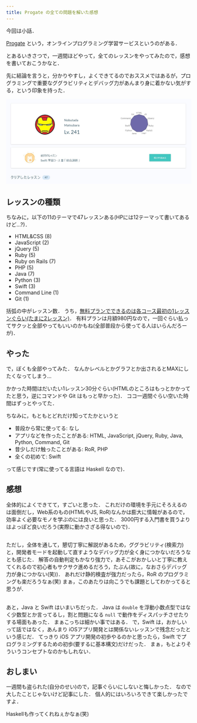 ```yaml
---
title: Progate の全ての問題を解いた感想
---
```


今回は小話．

[Progate](https://prog-8.com/) という，オンラインプログラミング学習サービスというのがある．

とあるいきさつで，一週間ほどやって，全てのレッスンをやってみたので，感想を書いておこうかなと．

先に結論を言うと，分かりやすし，よくできてるのでおススメではあるが，プログラミングで重要なググラビリティとデバッグ力があんまり身に着かない気がする，という印象を持った．

![](/assets/play-progate-all/progate_my_status.jpg)

## レッスンの種類

ちなみに，以下の11のテーマで47レッスンある(HPには12テーマって書いてあるけど...?)．

- HTML&CSS (8)
- JavaScript (2)
- jQuery (5)
- Ruby (5)
- Ruby on Rails (7)
- PHP (5)
- Java (7)
- Python (3)
- Swift (3)
- Command Line (1)
- Git (1)

括弧の中がレッスン数．
うち，[無料プランでできるのは各コース最初の1レッスンぐらい(たまに2レッスン)](https://prog-8.com/lessons/info)．
有料プランは月額980円なので，一回ぐらい払ってサクッと全部やってもいいのかもね(全部普段から使ってる人はいらんだろーが)．

## やった

で，ぼくも全部やってみた．
なんかレベルとかグラフとか出されるとMAXにしたくなってしまう...

かかった時間はだいたい1レッスン30分ぐらい(HTMLのところはもっとかかってたと思う，逆にコマンドや Git はもっと早かった)．
ココ一週間ぐらい空いた時間はずっとやってた．

ちなみに，もともとどれだけ知ってたかというと

- 普段から常に使ってる: なし
- アプリなどを作ったことがある: HTML, JavaScript, jQuery, Ruby, Java, Python, Command, Git
- 昔少しだけ触ったことがある: RoR, PHP
- 全くの初めて: Swift

って感じです(常に使ってる言語は Haskell なので)．

## 感想

全体的によくできてて，すごいと思った．
これだけの環境を手元にそろえるのは面倒だし，Web系のもの(HTMLやJS, RoR)なんかは膨大に情報があるので，効率よく必要なモノを学ぶのには良いと思った．
3000円する入門書を買うよりはよっぽど良いだろう(実際に動かさざる得ないので)．

##

ただし，全体を通して，懇切丁寧に解説があるため，ググラビリティ(検索力)と，開発者モードを起動して直すようなデバッグ力が全く身につかないだろうなとも感じた．
解答の自動判定もかなり強力で，あそこがおかしいと丁寧に教えてくれるので初心者もサクサク進めるだろう，たぶん(故に，なおさらデバッグ力が身につかない(笑))．
あれだけ静的検査が強力だったら，RoR のプログラミングも楽だろうなぁ(笑)
まぁ，このあたりは向こうでも課題としてわかってると思うが．

##

あと，Java と Swift はいまいちだった．
Java は `double` を浮動小数点型ではなく少数型とか言ってるし，割と問題になる `null` で動作をディスパッチさせたりする場面もあった．
まぁこっちは細かい事ではある．
で，Swift は，おかしいって話ではなく，あんまり iOSアプリ開発とは関係ないレッスンで残念だったという感じだ．
てっきり iOS アプリ開発の初歩やるのかと思ったら，Swift でプログラミングするための初歩(要するに基本構文)だけだった．
まぁ，もとよりそういうコンセプトなのかもしれない．

## おしまい

一週間も盗られた(自分のせい)ので，記事ぐらいにしないと悔しかった．
なので大したことじゃないけど記事にした．
個人的にはいろいろできて楽しかったですよ．

Haskellも作ってくれねぇかなぁ(笑)
